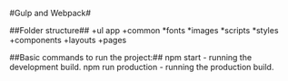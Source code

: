#Gulp and Webpack#

##Folder structure##
+ul app
  +common
   *fonts
   *images
   *scripts
   *styles
 +components
 +layouts
 +pages

##Basic commands to run the project:##
npm start - running the development build.
npm run production - running the production build.

